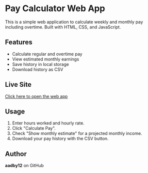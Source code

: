 # Pay Calculator Web App

This is a simple web application to calculate weekly and monthly pay including overtime. Built with HTML, CSS, and JavaScript.

## Features

- Calculate regular and overtime pay
- View estimated monthly earnings
- Save history in local storage
- Download history as CSV

## Live Site

[Click here to open the web app](https://aadby12.github.io/pay-calculator/)

## Usage

1. Enter hours worked and hourly rate.
2. Click "Calculate Pay".
3. Check "Show monthly estimate" for a projected monthly income.
4. Download your pay history with the CSV button.

## Author

**aadby12** on GitHub
